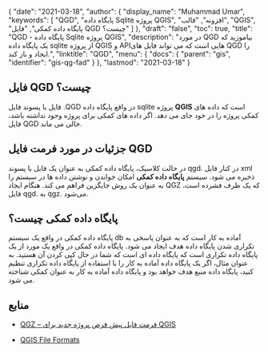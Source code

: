 {
  "date": "2021-03-18",
  "author": {
    "display_name": "Muhammad Umar",
    "keywords": [
"QGD",
"پایگاه داده Sqlite پروژه QGIS",
"افزونه",
"قالب",
"QGIS",
"پایگاه داده کمکی",
"فایل QGD چیست؟"
]
},
  "draft": "false",
  "toc": true,
  "title": "QGD - پایگاه داده Sqlite پروژه QGIS",
  "description": "در مورد QGD بیاموزید که یک پایگاه داده sqlite از پروژه QGIS و APIهایی است که می تواند فایل های QGD را ایجاد و باز کند.",
  "linktitle": "QGD",
  "menu": {
    "docs": {
      "parent": "gis",
      "identifier": "gis-qg-fad"
}
},
  "lastmod": "2021-03-18"
}

## فایل QGD چیست؟

فایل با پسوند فایل .QGD در واقع پایگاه داده sqlite پروژه **QGIS** است که داده های کمکی پروژه را در خود جای می دهد. اگر داده های کمکی برای پروژه وجود نداشته باشد، فایل QGD خالی می ماند.

## جزئیات در مورد فرمت فایل QGD

در حالت کلاسیک، پایگاه داده کمکی به عنوان یک فایل با پسوند qgd. در کنار فایل xml ذخیره می شود. سیستم **پایگاه داده کمکی** امکان خواندن و نوشتن داده ها در سیستم را به عنوان یک روش جایگزین فراهم می کند. هنگام ایجاد QGZ که یک ظرف فشرده است، فایل qgd. به qgz. می‌شود.

## پایگاه داده کمکی چیست؟
پایگاه داده کمکی در واقع یک سیستم db آماده به کار است که به عنوان پاسخی به تکراری شدن پایگاه داده هدف ایجاد می شود. پایگاه داده کمکی در واقع یک مورد از یک پایگاه داده تکراری است که پایگاه داده ای است که شما در حال کپی کردن آن هستید. به عنوان مثال، اگر یک پایگاه داده آماده به کار را با استفاده از پایگاه داده تکراری تنظیم کنید، پایگاه داده منبع هدف خواهد بود و پایگاه داده آماده به کار به عنوان کمکی شناخته می شود.


## منابع

* [QGZ – فرمت فایل پیش فرض پروژه جدید برای QGIS](https://oslandia.com/en/2018/06/01/qgz-a-new-default-project-file-format-for-qgis/)

* [QGIS File Formats](https://docs.qgis.org/3.16/en/docs/user_manual/appendices/qgis_file_formats.html)

